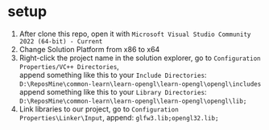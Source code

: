 # setup  
1. After clone this repo, open it with `Microsoft Visual Studio Community 2022 (64-bit) - Current`  
2. Change Solution Platform from x86 to x64  
3. Right-click the project name in the solution explorer, go to `Configuration Properties/VC++ Directories`,  
append something like this to your `Include Directories`: `D:\ReposMine\common-learn\learn-opengl\learn-opengl\opengl\includes`  
append something like this to your `Library Directories`: `D:\ReposMine\common-learn\learn-opengl\learn-opengl\opengl\lib;`  
4. Link libraries to our project, go to `Configuration Properties\Linker\Input`, append: `glfw3.lib;opengl32.lib;`  
